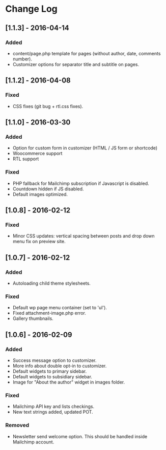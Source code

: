 # Change Log

## [1.1.3] - 2016-04-14

### Added

* content/page.php template for pages (without author, date, comments number).
* Customizer options for separator title and subtitle on pages.

## [1.1.2] - 2016-04-08

### Fixed

* CSS fixes (git bug + rtl.css fixes).

## [1.1.0] - 2016-03-30

### Added

* Option for custom form in customizer (HTML / JS form or shortcode)
* Woocommerce support
* RTL support

### Fixed

* PHP fallback for Mailchimp subscription if Javascript is disabled.
* Countdown hidden if JS disabled.
* Default images optimized.

## [1.0.8] - 2016-02-12

### Fixed

* Minor CSS updates: vertical spacing between posts and drop down menu fix on preview site.

## [1.0.7] - 2016-02-12

### Added

* Autoloading child theme stylesheets.

### Fixed

* Default wp page menu container (set to 'ul').
* Fixed attachment-image.php error.
* Gallery thumbnails.

## [1.0.6] - 2016-02-09

### Added

* Success message option to customizer.
* More info about double opt-in to customizer.
* Default widgets to primary sidebar.
* Default widgets to subsidiary sidebar.
* Image for "About the author" widget in images folder.

### Fixed

* Mailchimp API key and lists checkings.
* New text strings added, updated POT.

### Removed

* Newsletter send welcome option. This should be handled inside Mailchimp account.